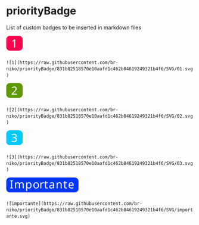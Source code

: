 # priorityBadge
List of custom badges to be inserted in markdown files

![1](https://raw.githubusercontent.com/br-niko/priorityBadge/831b82518570e10aafd1c462b84619249321b4f6/SVG/01.svg)

`![1](https://raw.githubusercontent.com/br-niko/priorityBadge/831b82518570e10aafd1c462b84619249321b4f6/SVG/01.svg)`


![2](https://raw.githubusercontent.com/br-niko/priorityBadge/831b82518570e10aafd1c462b84619249321b4f6/SVG/02.svg)

`![2](https://raw.githubusercontent.com/br-niko/priorityBadge/831b82518570e10aafd1c462b84619249321b4f6/SVG/02.svg)`



![3](https://raw.githubusercontent.com/br-niko/priorityBadge/831b82518570e10aafd1c462b84619249321b4f6/SVG/03.svg)

`![3](https://raw.githubusercontent.com/br-niko/priorityBadge/831b82518570e10aafd1c462b84619249321b4f6/SVG/03.svg)`


![importante](https://raw.githubusercontent.com/br-niko/priorityBadge/831b82518570e10aafd1c462b84619249321b4f6/SVG/importante.svg)

`![importante](https://raw.githubusercontent.com/br-niko/priorityBadge/831b82518570e10aafd1c462b84619249321b4f6/SVG/importante.svg)`
